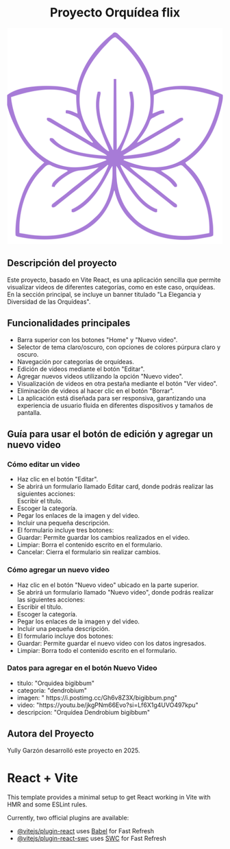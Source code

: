 <h1 align="center"> Proyecto Orquídea flix </h1>

<p align="center">
<img src="https://github.com/yullyvc02/Orquideaflix/blob/main/public/orchid.svg" alt="Imagen de una orquídea">
</p>



<h2 align="left"> Descripción del proyecto </h2>

<p align="left">Este proyecto, basado en Vite React, es una aplicación sencilla que permite visualizar videos de diferentes categorías, como en este caso, orquídeas. En la sección principal, se incluye un banner titulado "La Elegancia y Diversidad de las Orquídeas".</p>


<h2 align="left"> Funcionalidades principales </h2>
<ul>
<li>Barra superior con los botones "Home" y "Nuevo video".</li>
<li>Selector de tema claro/oscuro, con opciones de colores púrpura claro y oscuro.</li>
<li>Navegación por categorías de orquídeas.</li>
<li>Edición de videos mediante el botón "Editar".</li>
<li>Agregar nuevos videos utilizando la opción "Nuevo video".</li>
<li>Visualización de videos en otra pestaña mediante el botón "Ver video".</li>
<li>Eliminación de videos al hacer clic en el botón "Borrar".</li>
<li>La aplicación está diseñada para ser responsiva, garantizando una experiencia de usuario fluida en diferentes dispositivos y tamaños de pantalla.</li>
</ul>


<h2 align="left">Guía para usar el botón de edición y agregar un nuevo video</h2>

<h3 align="left">Cómo editar un video</h3>
<ul>
<li>Haz clic en el botón "Editar".</li>
<li>Se abrirá un formulario llamado Editar card, donde podrás realizar las siguientes acciones:</li>
Escribir el título.</li>
<li>Escoger la categoría.</li>
<li>Pegar los enlaces de la imagen y del video.</li>
<li>Incluir una pequeña descripción.</li>
<li>El formulario incluye tres botones:</li>
<li>Guardar: Permite guardar los cambios realizados en el video.</li>
<li>Limpiar: Borra el contenido escrito en el formulario.</li>
<li>Cancelar: Cierra el formulario sin realizar cambios.</li>
</ul>

<h3 align="left">Cómo agregar un nuevo video</h3>
<ul>
<li>Haz clic en el botón "Nuevo video" ubicado en la parte superior.</li>
<li>Se abrirá un formulario llamado "Nuevo video", donde podrás realizar las siguientes acciones:</li>
<li>Escribir el título.</li>
<li>Escoger la categoría.</li>
<li>Pegar los enlaces de la imagen y del video.</li>
<li>Incluir una pequeña descripción.</li>
<li>El formulario incluye dos botones:</li>
<li>Guardar: Permite guardar el nuevo video con los datos ingresados.</li>
<li>Limpiar: Borra todo el contenido escrito en el formulario.</li>
</ul>

<h3 align="left">Datos para agregar en el botón Nuevo Video</h3>
<ul>
<li>titulo: "Orquidea bigibbum"</li>
<li>categoria: "dendrobium"</li>
<li>imagen: " https://i.postimg.cc/Gh6v8Z3X/bigibbum.png"</li>
<li>video: "https://youtu.be/jkgPNm66Evo?si=Lf6X1g4UVO497kpu"</li>
<li>descripcion: "Orquídea Dendrobium bigibbum" </li>
</ul>



<h2 align="left">Autora del Proyecto</h2>
<p align="left">Yully Garzón desarrolló este proyecto en 2025.</p>


# React + Vite

This template provides a minimal setup to get React working in Vite with HMR and some ESLint rules.

Currently, two official plugins are available:

- [@vitejs/plugin-react](https://github.com/vitejs/vite-plugin-react/blob/main/packages/plugin-react/README.md) uses [Babel](https://babeljs.io/) for Fast Refresh
- [@vitejs/plugin-react-swc](https://github.com/vitejs/vite-plugin-react-swc) uses [SWC](https://swc.rs/) for Fast Refresh
